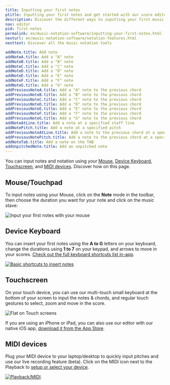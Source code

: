 ```yaml
---
title: Inputting your first notes
ptitle: Inputting your first notes and get started with our score editor
description: Discover the different ways to inputting your first music notes on Flat and write your music notation online
nav: editor
pid: first-notes
permalink: en/music-notation-software/inputting-your-first-notes.html
nexturl: en/music-notation-software/notation-features.html
nexttext: Discover all the music notation tools

addNote.title: Add note
addNoteA.title: Add a "A" note
addNoteB.title: Add a "B" note
addNoteC.title: Add a "C" note
addNoteD.title: Add a "D" note
addNoteE.title: Add a "E" note
addNoteF.title: Add a "F" note
addNoteG.title: Add a "G" note
addPreviousNoteA.title: Add a "A" note to the previous chord
addPreviousNoteB.title: Add a "B" note to the previous chord
addPreviousNoteC.title: Add a "C" note to the previous chord
addPreviousNoteD.title: Add a "D" note to the previous chord
addPreviousNoteE.title: Add a "E" note to the previous chord
addPreviousNoteF.title: Add a "F" note to the previous chord
addPreviousNoteG.title: Add a "G" note to the previous chord
addNoteAtLine.title: Add a note at a specified staff line
addNotePitch.title: Add a note at a specified pitch
addPreviousNoteAtLine.title: Add a note to the previous chord at a specified staff line
addPreviousNotePitch.title: Add a note to the previous chord at a specified pitch
addNoteTab.title: Add a note on the TAB
addUnpitchedNote.title: Add an unpitched note
---
```


You can input notes and notation using your [Mouse](#mousetouchpad), [Device Keyboard](#device-keyboard), [Touchscreen](#touchscreen), and [MIDI devices](#midi-devices). Discover how on this page.

## Mouse/Touchpad

To input notes using your Mouse, click on the **Note** mode in the toolbar, then choose the duration you want for your note and click on the music stave:

![Input your first notes with your mouse](/help/assets/img/editor/editor-first-notes-mouse.gif)

## Device Keyboard

You can insert your first notes using the **A to G** letters on your keyboard, change the durations using **1 to 7** on your keypad, and arrows to move in your scores. [Check out the full keyboard shortcuts list in-app](https://flat.io/support/editor?m=shortcuts).

[![Basic shortcuts to insert notes](/help/assets/img/editor/basic-shortcuts.png)](https://flat.io/support/editor?m=shortcuts)

## Touchscreen

On your touch device, you can use our multi-touch small keyboard at the bottom of your screen to input the notes & chords, and regular touch gestures to select, zoom and move in the score.

![Flat on Touch screens](/help/assets/img/editor/flat-ios-safari.png)

If you are using an iPhone or iPad, you can also use our editor with our native iOS app, [download it from the App Store](https://flat.io/ios).

## MIDI devices

Plug your MIDI device to your laptop/desktop to quickly input pitches and use our live recording feature (beta). Click on the MIDI icon next to the Playback to [setup or select your device](https://flat.io/midi-devices/setup).

[![Playback/MIDI](/help/assets/img/editor/playback-midi.png)](https://flat.io/midi-devices/setup).
